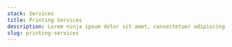 ```yaml
---
stack: Services
title: Printing Services
description: Lorem ninja ipsum dolor sit amet, consectetuer adipiscing elit, sed diam nonummy nibh euismod tincidunt ut laoreet dolore magna aliquam erat volutpat.
slug: printing-services
---
```

